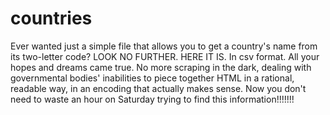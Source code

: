 countries
=========

Ever wanted just a simple file that allows you to get a country's name from its two-letter code? LOOK NO FURTHER. HERE IT IS.
In csv format. All your hopes and dreams came true. No more scraping in the dark, dealing with governmental bodies' inabilities
to piece together HTML in a rational, readable way, in an encoding that actually makes sense. Now you don't need to waste an hour
on Saturday trying to find this information!!!!!!!
